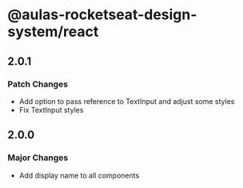 # @aulas-rocketseat-design-system/react

## 2.0.1

### Patch Changes

- Add option to pass reference to TextInput and adjust some styles
- Fix TextInput styles

## 2.0.0

### Major Changes

- Add display name to all components
